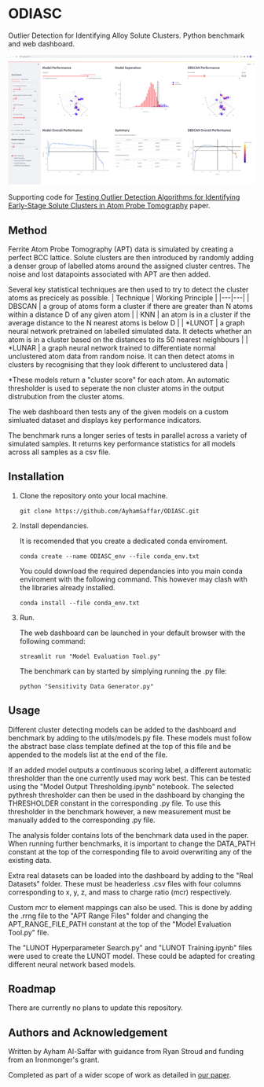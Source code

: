 # ODIASC

Outlier Detection for Identifying Alloy Solute Clusters. Python benchmark and web dashboard.

![App Example](ODIASC_example.png)

Supporting code for [Testing Outlier Detection Algorithms for Identifying Early-Stage Solute Clusters in Atom Probe Tomography](https://arxiv.org/abs/2402.13734) paper.

## Method

Ferrite Atom Probe Tomography (APT) data is simulated by creating a perfect BCC lattice. Solute clusters are then introduced by randomly adding a denser group of labelled atoms around the assigned cluster centres. The noise and lost datapoints associated with APT are then added.

Several key statistical techniques are then used to try to detect the cluster atoms as precicely as possible.
| Technique | Working Principle |
|---|---|
| DBSCAN | a group of atoms form a cluster if there are greater than N atoms within a distance D of any given atom |
| KNN | an atom is in a cluster if the average distance to the N nearest atoms is below D |
| *LUNOT | a graph neural network pretrained on labelled simulated data. It detects whether an atom is in a cluster based on the distances to its 50 nearest neighbours |
| *LUNAR | a graph neural network trained to differentiate normal unclustered atom data from random noise. It can then detect atoms in clusters by recognising that they look different to unclustered data |

*These models return a "cluster score" for each atom. An automatic thresholder is used to seperate the non cluster atoms in the output distrubution from the cluster atoms.

The web dashboard then tests any of the given models on a custom simluated dataset and displays key performance indicators. 

The benchmark runs a longer series of tests in parallel across a variety of simulated samples. It returns key performance statistics for all models across all samples as a csv file. 

## Installation

1.  Clone the repository onto your local machine.

        git clone https://github.com/AyhamSaffar/ODIASC.git

2.  Install dependancies.

    It is recomended that you create a dedicated conda enviroment.

        conda create --name ODIASC_env --file conda_env.txt

    You could download the required dependancies into you main conda enviroment with the following command. This however may clash with the libraries already installed.

        conda install --file conda_env.txt

3.  Run.

    The web dashboard can be launched in your default browser with the following command:

        streamlit run "Model Evaluation Tool.py"

    The benchmark can by started by simplying running the .py file:

        python "Sensitivity Data Generator.py"

## Usage

Different cluster detecting models can be added to the dashboard and benchmark by adding to the utils/models.py file. These models must follow the abstract base class template defined at the top of this file and be appended to the models list at the end of the file.

If an added model outputs a continuous scoring label, a different automatic thresholder than the one currently used may work best. This can be tested using the "Model Output Thresholding.ipynb" notebook. The selected pythresh thresholder can then be used in the dashboard by changing the THRESHOLDER constant in the corresponding .py file. To use this thresholder in the benchmark however, a new measurement must be manually added to the corresponding .py file.

The analysis folder contains lots of the benchmark data used in the paper. When running further benchmarks, it is important to change the DATA_PATH constant at the top of the corresponding file to avoid overwriting any of the existing data.

Extra real datasets can be loaded into the dashboard by adding to the "Real Datasets" folder. These must be headerless .csv files with four columns corresponding to x, y, z, and mass to charge ratio (mcr) respectively.

Custom mcr to element mappings can also be used. This is done by adding the .rrng file to the "APT Range Files" folder and changing the APT_RANGE_FILE_PATH constant at the top of the "Model Evaluation Tool.py" file.

The "LUNOT Hyperparameter Search.py" and "LUNOT Training.ipynb" files were used to create the LUNOT model. These could be adapted for creating different neural network based models.

## Roadmap

There are currently no plans to update this repository.

## Authors and Acknowledgement

Written by Ayham Al-Saffar with guidance from Ryan Stroud and funding from an Ironmonger's grant.

Completed as part of a wider scope of work as detailed in [our paper](https://arxiv.org/abs/2402.13734).